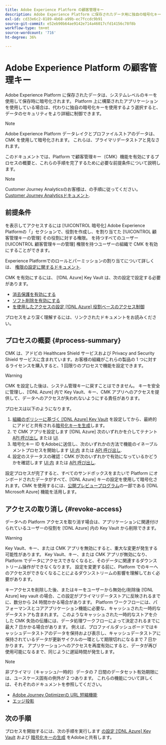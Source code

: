 ```yaml
---
title: Adobe Experience Platform の顧客管理キー
description: Adobe Experience Platform に保存されたデータ用に独自の暗号化キーを設定する方法を説明します。
exl-id: cd33e6c2-8189-4b68-a99b-ec7fccdc9b91
source-git-commit: e52eb90b64ae9142e714a46017cfd14156c78f8b
workflow-type: tm+mt
source-wordcount: '716'
ht-degree: 36%

---
```


# Adobe Experience Platform の顧客管理キー

Adobe Experience Platform に保存されたデータは、システムレベルのキーを使用して保存時に暗号化されます。 Platform 上に構築されたアプリケーションを使用している場合は、代わりに独自の暗号化キーを使用するよう選択すると、データのセキュリティをより詳細に制御できます。

>[!NOTE]
>
>Adobe Experience Platform データレイクとプロファイルストアのデータは、CMK を使用して暗号化されます。 これらは、プライマリデータストアと見なされます。

このドキュメントでは、Platform で顧客管理キー（CMK）機能を有効にするプロセスの概要と、これらの手順を完了するために必要な前提条件について説明します。

>[!NOTE]
>
>Customer Journey Analyticsのお客様は、の手順に従ってください。 [Customer Journey Analyticsドキュメント](https://experienceleague.adobe.com/docs/analytics-platform/using/cja-privacy/cmk.html?lang=ja).

## 前提条件

を表示してアクセスするには [!UICONTROL 暗号化] Adobe Experience Platformの「」セクションで、役割を作成し、を割り当てた [!UICONTROL 顧客管理キーの管理] その役割に対する権限。 を持つすべてのユーザー [!UICONTROL 顧客管理キーの管理] 権限を持つユーザーの組織で CMK を有効にすることができます。

Experience Platformでのロールとパーミッションの割り当てについて詳しくは、 [権限の設定に関するドキュメント](https://experienceleague.adobe.com/docs/platform-learn/getting-started-for-data-architects-and-data-engineers/configure-permissions.html?lang=ja).

CMK を有効にするには、 [!DNL Azure] Key Vault は、次の設定で設定する必要があります。

* [消去保護を有効にする](https://learn.microsoft.com/en-us/azure/key-vault/general/soft-delete-overview#purge-protection)
* [ソフト削除を有効にする](https://learn.microsoft.com/en-us/azure/key-vault/general/soft-delete-overview)
* [を使用したアクセスの設定 [!DNL Azure] 役割ベースのアクセス制御](https://learn.microsoft.com/en-us/azure/role-based-access-control/)

プロセスをより深く理解するには、リンクされたドキュメントをお読みください。

## プロセスの概要 {#process-summary}

CMK は、アドビの Healthcare Shield サービスおよび Privacy and Security Shield サービスに含まれています。お客様の組織がこれらの製品の 1 つに対するライセンスを購入すると、1 回限りのプロセスで機能を設定できます。

>[!WARNING]
>
>CMK を設定した後は、システム管理キーに戻すことはできません。 キーを安全に管理し、[!DNL Azure] 内で Key Vault、キー、CMK アプリへのアクセスを提供して、データへのアクセスが失われないようにする責任があります。

プロセスは以下のようになります。

1. [組織のポリシーに基づく  [!DNL Azure] Key Vault](./azure-key-vault-config.md) を設定してから、最終的にアドビと共有される[暗号化キーを生成](./azure-key-vault-config.md#generate-a-key)します。
1. で CMK アプリを設定します [!DNL Azure] 次のいずれかを介してテナント [API 呼び出し](./api-set-up.md#register-app) または [UI](./ui-set-up.md#register-app).
1. 暗号化キー ID をAdobeに送信し、次のいずれかの方法で機能のイネーブルメントプロセスを開始します [UI 内](./ui-set-up.md#send-to-adobe) または [API 呼び出し](./api-set-up.md#send-to-adobe).
1. 設定のステータスの確認：CMK が次のいずれかで有効になっているかどうかを確認します [UI 内](./ui-set-up.md#check-status) または [API 呼び出し](./api-set-up.md#check-status).

設定プロセスが完了すると、すべてのサンドボックスをまたいで Platform にオンボードされたデータがすべて、[!DNL Azure] キーの設定を使用して暗号化されます。CMK を使用するには、[公開プレビュープログラム](https://azure.microsoft.com/ja-jp/support/legal/preview-supplemental-terms/)の一部である [!DNL Microsoft Azure] 機能を活用します。

## アクセスの取り消し {#revoke-access}

データへの Platform アクセスを取り消す場合は、アプリケーションに関連付けられているユーザーの役割を [!DNL Azure] 内の Key Vault から削除できます。

>[!WARNING]
>
>Key Vault、キー、または CMK アプリを無効にすると、重大な変更が発生する可能性があります。 Key Vault、キー、または CMK アプリが無効になり、Platform でデータにアクセスできなくなると、そのデータに関連するダウンストリーム操作ができなくなります。 設定を変更する前に、Platform でのキーへのアクセスができなくなることによるダウンストリームの影響を理解しておく必要があります。

キーアクセスを削除した後、またはキーをユーザーから無効化/削除後 [!DNL Azure] key vault の場合、この設定がプライマリデータストアに反映されるまでに、数分から 24 時間かかる場合があります。 Platform ワークフローには、パフォーマンスとコアアプリケーション機能に必要な、キャッシュされた一時的なデータストアも含まれます。 このようなキャッシュされた一時的なストアを介した CMK 失効の伝播には、データ処理ワークフローによって決定されるまでに最大 7 日かかる場合があります。 例えば、プロファイルダッシュボードではキャッシュデータストアのデータを保持および表示し、キャッシュデータストアに保持されているデータが更新サイクルの一環として期限切れになるまで 7 日かかります。 アプリケーションへのアクセスを再度有効にすると、データが再び使用可能になるまで、同じように遅延時間が発生します。

>[!NOTE]
>
>非プライマリ（キャッシュ/一時的）データの 7 日間のデータセット有効期限には、ユースケース固有の例外が 2 つあります。 これらの機能について詳しくは、それぞれのドキュメントを参照してください。<ul><li>[Adobe Journey Optimizerの URL 短縮機能](https://experienceleague.adobe.com/docs/journey-optimizer/using/sms/sms-configuration.html?lang=ja#message-preset-sms)</li><li>[エッジ投影](https://experienceleague.adobe.com/docs/experience-platform/profile/home.html#edge-projections)</li></ul>

## 次の手順

プロセスを開始するには、次の手順を実行します [の設定 [!DNL Azure] Key Vault](./azure-key-vault-config.md) および [暗号化キーの生成](./azure-key-vault-config.md#generate-a-key) をAdobeと共有します。
